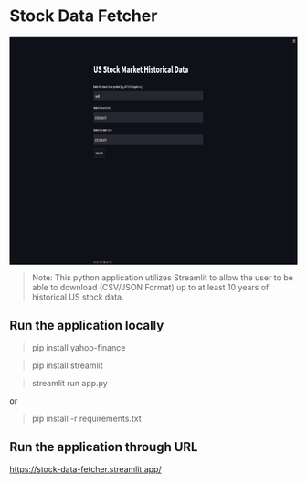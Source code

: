 # Stock Data Fetcher


<img align="middle" width="800" height="400" src="./Images/App_Screenshot.png">

> Note: This python application utilizes Streamlit to allow the user to be able to 
> download (CSV/JSON Format) up to at least 10 years of historical US stock data. 

## Run the application locally 

> pip install yahoo-finance

> pip install streamlit

> streamlit run app.py 

or 

> pip install -r requirements.txt

## Run the application through URL 

https://stock-data-fetcher.streamlit.app/
